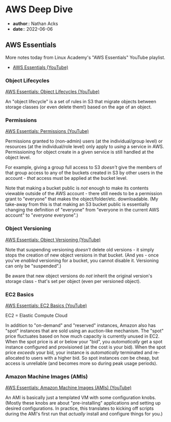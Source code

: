 # AWS Deep Dive

* **author**:: Nathan Acks  
* **date**:: 2022-06-06

## AWS Essentials

More notes today from Linux Academy's "AWS Essentials" YouTube playlist.

* [AWS Essentials (YouTube)](https://youtube.com/playlist?list=PLv2a_5pNAko0Mijc6mnv04xeOut443Wnk)

### Object Lifecycles

[AWS Essentials: Object Lifecycles (YouTube)](https://youtu.be/B-z9hNj3Fw4)

An "object lifecycle" is a set of rules in S3 that migrate objects between storage classes (or even delete them!) based on the age of an object.

### Permissions

[AWS Essentials: Permissions (YouTube)](https://youtu.be/X7vfDa1ygeo)

Permissions granted to (non-admin) users (at the individual/group level) or resources (at the individual/role level) only apply to *using* a service in AWS. Permissioning for object create in a given service is still handled at the object level.

For example, giving a group full access to S3 *doesn't* give the members of that group access to any of the buckets created in S3 by other users in the account - *that* access must be applied at the bucket level.

Note that making a bucket public is *not* enough to make its contents viewable outside of the AWS account - there still needs to be a permission grant to "everyone" that makes the object/folder/etc. downloadable. (My take-away from this is that making an S3 bucket public is essentially changing the definition of "everyone" from "everyone in the current AWS account" to "*everyone* everyone".)

### Object Versioning

[AWS Essentials: Object Versioning (YouTube)](https://youtu.be/I-OW9Kr2NGs)

Note that suspending versioning *doesn't* delete old versions - it simply stops the creation of new object versions in that bucket. (And yes - once you've *enabled* versioning for a bucket, you cannot disable it. Versioning can only be "suspended".)

Be aware that new object versions do *not* inherit the original version's storage class - that's set per object (even per versioned object).

### EC2 Basics

[AWS Essentials: EC2 Basics (YouTube)](https://youtu.be/dO1X7QG_4xw)

EC2 = Elastic Compute Cloud

In addition to "on-demand" and "reserved" instances, Amazon also has "spot" instances that are sold using an auction-like mechanism. The "spot" price fluctuates based on how much capacity is currently unused in EC2. When the spot price is at or below your "bid", you *automatically* get a spot instance configured and provisioned (at the cost is your bid). When the spot price *exceeds* your bid, your instance is *automatically* terminated and re-allocated to users with a higher bid. So spot instances *can* be cheap, but access is unreliable (and becomes more so during peak usage periods).

### Amazon Machine Images (AMIs)

[AWS Essentials: Amazon Machine Images (AMIs) (YouTube)](https://youtu.be/B7M31vywgs4)

An AMI is basically just a templated VM with some configuration knobs. (Mostly these knobs are about "pre-installing" applications and setting up desired configurations. In practice, this translates to kicking off scripts during the AMI's first run that *actually* install and configure things for you.)
